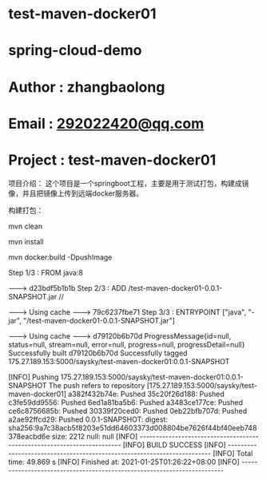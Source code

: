 # test-maven-docker01
# spring-cloud-demo
# Author : zhangbaolong
# Email : 292022420@qq.com
# Project : test-maven-docker01

项目介绍：
这个项目是一个springboot工程，主要是用于测试打包，构建成镜像，并且把镜像上传到远端docker服务器。

构建打包：

mvn clean

mvn install

mvn docker:build -DpushImage

Step 1/3 : FROM java:8

 ---> d23bdf5b1b1b
Step 2/3 : ADD /test-maven-docker01-0.0.1-SNAPSHOT.jar //

 ---> Using cache
 ---> 79c6237fbe71
Step 3/3 : ENTRYPOINT ["java", "-jar", "/test-maven-docker01-0.0.1-SNAPSHOT.jar"]

 ---> Using cache
 ---> d79120b6b70d
ProgressMessage{id=null, status=null, stream=null, error=null, progress=null, progressDetail=null}
Successfully built d79120b6b70d
Successfully tagged 175.27.189.153:5000/saysky/test-maven-docker01:0.0.1-SNAPSHOT

[INFO] Pushing 175.27.189.153:5000/saysky/test-maven-docker01:0.0.1-SNAPSHOT
The push refers to repository [175.27.189.153:5000/saysky/test-maven-docker01]
a382f432b74e: Pushed
35c20f26d188: Pushed
c3fe59dd9556: Pushed
6ed1a81ba5b6: Pushed
a3483ce177ce: Pushed
ce6c8756685b: Pushed
30339f20ced0: Pushed
0eb22bfb707d: Pushed
a2ae92ffcd29: Pushed
0.0.1-SNAPSHOT: digest: sha256:9a7c38acb5f8203e51dd64603373d008804be7626f44bf40eeb748378eacbd6e size: 2212
null: null
[INFO] ------------------------------------------------------------------------
[INFO] BUILD SUCCESS
[INFO] ------------------------------------------------------------------------
[INFO] Total time:  49.869 s
[INFO] Finished at: 2021-01-25T01:26:22+08:00
[INFO] ------------------------------------------------------------------------


